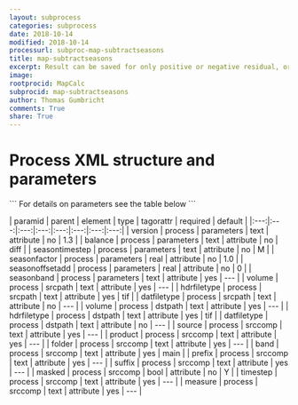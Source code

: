 ```yaml
---
layout: subprocess
categories: subprocess
date: 2018-10-14
modified: 2018-10-14
processurl: subproc-map-subtractseasons
title: map-subtractseasons
excerpt: Result can be saved for only positive or negative residual, or combined residual
image: 
rootprocid: MapCalc
subprocid: map-subtractseasons
author: Thomas Gumbricht
comments: True
share: True
---
```


<h1 class='foot-description'>Process XML structure and parameters</h1>
```
For details on parameters see the table below
<?xml version="1.0" ?>
<process>
  <!--Generated from python-->
  <userproj plotid="yourplotid" projectid="yourprojectid" siteid="yoursiteid" system="systemid" tractid="yourtractid" userid="youruserid"/>
  <period endday="DD" endmonth="MM" endyear="YYYY" seasonendday="DD" seasonendmonth="MM" seasonstartday="DD" seasonstartmonth="MM" startday="DD" startmonth="MM" startyear="YYYY" timestep="timestep"/>
  <parameters balance="txtstring" seasonband="txtstring" seasonfactor="xyz.abc" seasonoffsetadd="xyz.abc" seasontimestep="txtstring" version="txtstring"/>
  <srcpath datfiletype="txtstring" hdrfiletype="txtstring" volume="txtstring"/>
  <dstpath datfiletype="txtstring" hdrfiletype="txtstring" volume="txtstring"/>
  <srccomp band="txtstring" folder="txtstring" masked="True/False" measure="txtstring" prefix="txtstring" product="txtstring" source="txtstring" suffix="txtstring" timestep="txtstring"/>
</process>
```

| paramid | parent | element | type | tagorattr | required | default |
|:---:|:---:|:---:|:---:|:---:|:---:|:---:|:---:|
| version | process | parameters | text | attribute | no | 1.3 |
| balance | process | parameters | text | attribute | no | diff |
| seasontimestep | process | parameters | text | attribute | no | M |
| seasonfactor | process | parameters | real | attribute | no | 1.0 |
| seasonoffsetadd | process | parameters | real | attribute | no | 0 |
| seasonband | process | parameters | text | attribute | yes | --- |
| volume | process | srcpath | text | attribute | yes | --- |
| hdrfiletype | process | srcpath | text | attribute | yes | tif |
| datfiletype | process | srcpath | text | attribute | no | --- |
| volume | process | dstpath | text | attribute | yes | --- |
| hdrfiletype | process | dstpath | text | attribute | yes | tif |
| datfiletype | process | dstpath | text | attribute | no | --- |
| source | process | srccomp | text | attribute | yes | --- |
| product | process | srccomp | text | attribute | yes | --- |
| folder | process | srccomp | text | attribute | yes | --- |
| band | process | srccomp | text | attribute | yes | main |
| prefix | process | srccomp | text | attribute | yes | --- |
| suffix | process | srccomp | text | attribute | yes | --- |
| masked | process | srccomp | bool | attribute | no | Y |
| timestep | process | srccomp | text | attribute | yes | --- |
| measure | process | srccomp | text | attribute | yes | --- |
